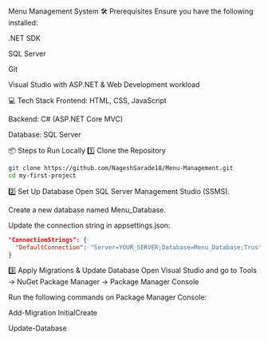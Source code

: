 Menu Management System
🛠️ Prerequisites
Ensure you have the following installed:

.NET SDK

SQL Server

Git

Visual Studio with ASP.NET & Web Development workload

💻 Tech Stack
Frontend: HTML, CSS, JavaScript

Backend: C# (ASP.NET Core MVC)

Database: SQL Server

📦 Steps to Run Locally
1️⃣ Clone the Repository
```bash
git clone https://github.com/NageshSarade18/Menu-Management.git
cd my-first-project
```
2️⃣ Set Up Database
Open SQL Server Management Studio (SSMS).

Create a new database named Menu_Database.

Update the connection string in appsettings.json:

```json
"ConnectionStrings": {
  "DefaultConnection": "Server=YOUR_SERVER;Database=Menu_Database;Trusted_Connection=True;"
}
```
3️⃣ Apply Migrations & Update Database
Open Visual Studio and go to Tools → NuGet Package Manager → Package Manager Console

Run the following commands on Package Manager Console:


Add-Migration InitialCreate



Update-Database

